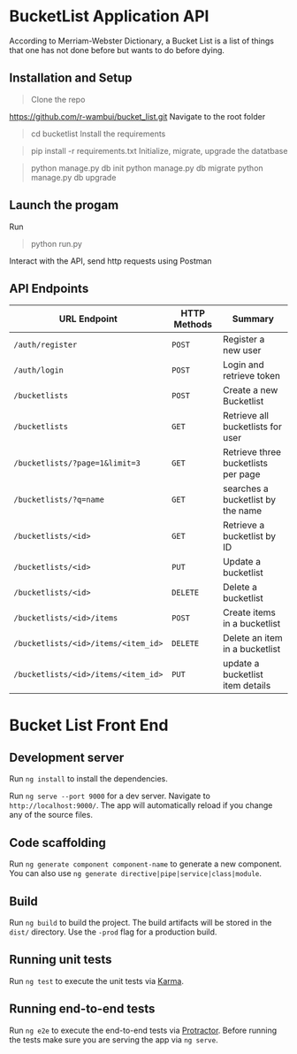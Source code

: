 # BucketList Application API

According to Merriam-Webster Dictionary, a Bucket List is a list of things that one has not done before but wants to do before dying.

## Installation and Setup

>Clone the repo

https://github.com/r-wambui/bucket_list.git
Navigate to the root folder

>cd bucketlist
>Install the requirements

>pip install -r requirements.txt
>Initialize, migrate, upgrade the datatbase

>python manage.py db init
>python manage.py db migrate
>python manage.py db upgrade

## Launch the progam

Run

>python run.py

Interact with the API, send http requests using Postman

## API Endpoints
| URL Endpoint | HTTP Methods | Summary |
| -------- | ------------- | --------- |
| `/auth/register` | `POST`  | Register a new user|
|  `/auth/login` | `POST` | Login and retrieve token|
| `/bucketlists` | `POST` | Create a new Bucketlist |
| `/bucketlists` | `GET` | Retrieve all bucketlists for user |
| `/bucketlists/?page=1&limit=3` | `GET` | Retrieve three bucketlists per page |
 `/bucketlists/?q=name` | `GET` | searches a bucketlist by the name|
| `/bucketlists/<id>` | `GET` |  Retrieve a bucketlist by ID|
| `/bucketlists/<id>` | `PUT` | Update a bucketlist |
| `/bucketlists/<id>` | `DELETE` | Delete a bucketlist |
| `/bucketlists/<id>/items` | `POST` |  Create items in a bucketlist |
| `/bucketlists/<id>/items/<item_id>` | `DELETE`| Delete an item in a bucketlist|
| `/bucketlists/<id>/items/<item_id>` | `PUT`| update a bucketlist item details|

# Bucket List Front End

## Development server

Run `ng install` to install the dependencies.

Run `ng serve --port 9000` for a dev server. Navigate to `http://localhost:9000/`. The app will automatically reload if you change any of the source files.

## Code scaffolding

Run `ng generate component component-name` to generate a new component. You can also use `ng generate directive|pipe|service|class|module`.

## Build

Run `ng build` to build the project. The build artifacts will be stored in the `dist/` directory. Use the `-prod` flag for a production build.

## Running unit tests

Run `ng test` to execute the unit tests via [Karma](https://karma-runner.github.io).

## Running end-to-end tests

Run `ng e2e` to execute the end-to-end tests via [Protractor](http://www.protractortest.org/).
Before running the tests make sure you are serving the app via `ng serve`.
